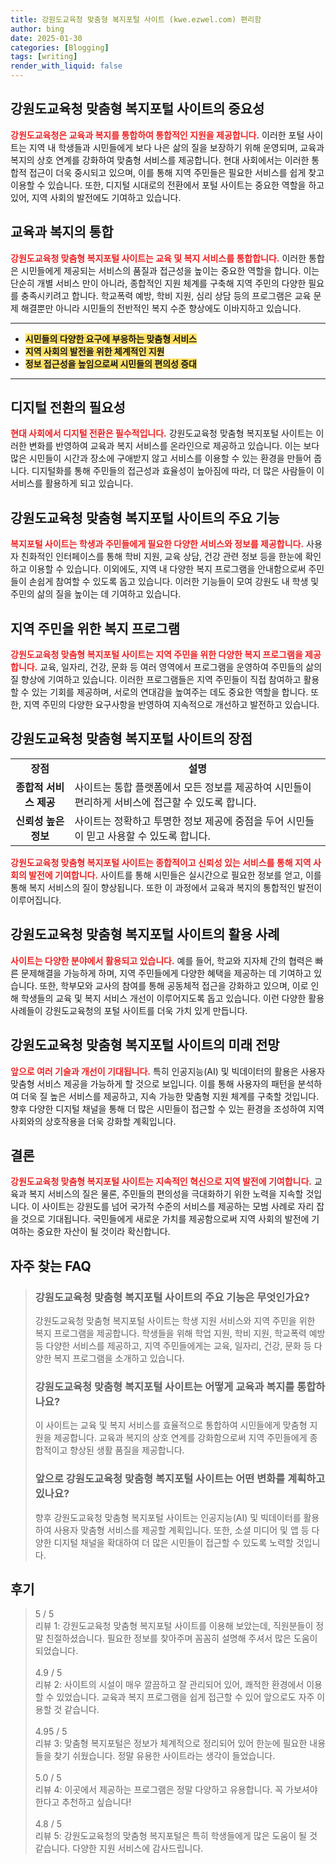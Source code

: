 ```yaml
---
title: 강원도교육청 맞춤형 복지포털 사이트 (kwe.ezwel.com) 편리함
author: bing
date: 2025-01-30
categories: [Blogging]
tags: [writing]
render_with_liquid: false
---
```



<h2 id='강원도교육청 맞춤형 복지포털 사이트의 중요성'>강원도교육청 맞춤형 복지포털 사이트의 중요성</h2>

<p><b><span style="color: #ee2323;">강원도교육청은 교육과 복지를 통합하여 통합적인 지원을 제공합니다.</span></b> 이러한 포털 사이트는 지역 내 학생들과 시민들에게 보다 나은 삶의 질을 보장하기 위해 운영되며, 교육과 복지의 상호 연계를 강화하여 맞춤형 서비스를 제공합니다. 현대 사회에서는 이러한 통합적 접근이 더욱 중시되고 있으며, 이를 통해 지역 주민들은 필요한 서비스를 쉽게 찾고 이용할 수 있습니다. 또한, 디지털 시대로의 전환에서 포털 사이트는 중요한 역할을 하고 있어, 지역 사회의 발전에도 기여하고 있습니다.</p>

<h2 id='교육과 복지의 통합'>교육과 복지의 통합</h2>

<p><b><span style="color: #ee2323;">강원도교육청 맞춤형 복지포털 사이트는 교육 및 복지 서비스를 통합합니다.</span></b> 이러한 통합은 시민들에게 제공되는 서비스의 품질과 접근성을 높이는 중요한 역할을 합니다. 이는 단순히 개별 서비스 만이 아니라, 종합적인 지원 체계를 구축해 지역 주민의 다양한 필요를 충족시키려고 합니다. 학교폭력 예방, 학비 지원, 심리 상담 등의 프로그램은 교육 문제 해결뿐만 아니라 시민들의 전반적인 복지 수준 향상에도 이바지하고 있습니다.</p>

<hr />

<ul>
    <li><b><span style="background-color: #ffe066;">시민들의 다양한 요구에 부응하는 맞춤형 서비스</span></b></li>
    <li><b><span style="background-color: #ffe066;">지역 사회의 발전을 위한 체계적인 지원</span></b></li>
    <li><b><span style="background-color: #ffe066;">정보 접근성을 높임으로써 시민들의 편의성 증대</span></b></li>
</ul>

<hr />

<h2 id='디지털 전환의 필요성'>디지털 전환의 필요성</h2>

<p><b><span style="color: #ee2323;">현대 사회에서 디지털 전환은 필수적입니다.</span></b> 강원도교육청 맞춤형 복지포털 사이트는 이러한 변화를 반영하여 교육과 복지 서비스를 온라인으로 제공하고 있습니다. 이는 보다 많은 시민들이 시간과 장소에 구애받지 않고 서비스를 이용할 수 있는 환경을 만들어 줍니다. 디지털화를 통해 주민들의 접근성과 효율성이 높아짐에 따라, 더 많은 사람들이 이 서비스를 활용하게 되고 있습니다.</p>

<h2 id='주요 기능'>강원도교육청 맞춤형 복지포털 사이트의 주요 기능</h2>

<p><b><span style="color: #ee2323;">복지포털 사이트는 학생과 주민들에게 필요한 다양한 서비스와 정보를 제공합니다.</span></b> 사용자 친화적인 인터페이스를 통해 학비 지원, 교육 상담, 건강 관련 정보 등을 한눈에 확인하고 이용할 수 있습니다. 이외에도, 지역 내 다양한 복지 프로그램을 안내함으로써 주민들이 손쉽게 참여할 수 있도록 돕고 있습니다. 이러한 기능들이 모여 강원도 내 학생 및 주민의 삶의 질을 높이는 데 기여하고 있습니다.</p>

<h2 id='복지 프로그램'>지역 주민을 위한 복지 프로그램</h2>

<p><b><span style="color: #ee2323;">강원도교육청 맞춤형 복지포털 사이트는 지역 주민을 위한 다양한 복지 프로그램을 제공합니다.</span></b> 교육, 일자리, 건강, 문화 등 여러 영역에서 프로그램을 운영하여 주민들의 삶의 질 향상에 기여하고 있습니다. 이러한 프로그램들은 지역 주민들이 직접 참여하고 활용할 수 있는 기회를 제공하며, 서로의 연대감을 높여주는 데도 중요한 역할을 합니다. 또한, 지역 주민의 다양한 요구사항을 반영하여 지속적으로 개선하고 발전하고 있습니다.</p>

<h2 id='강원도교육청 맞춤형 복지포털 사이트의 장점'>강원도교육청 맞춤형 복지포털 사이트의 장점</h2>

<table>
    <tr>
        <td style="text-align: center; height: 17px;"><b>장점</b></td>
        <td style="text-align: center; height: 17px;"><b>설명</b></td>
    </tr>
    <tr>
        <td style="text-align: center; height: 17px;"><b>종합적 서비스 제공</b></td>
        <td>사이트는 통합 플랫폼에서 모든 정보를 제공하여 시민들이 편리하게 서비스에 접근할 수 있도록 합니다.</td>
    </tr>
    <tr>
        <td style="text-align: center; height: 17px;"><b>신뢰성 높은 정보</b></td>
        <td>사이트는 정확하고 투명한 정보 제공에 중점을 두어 시민들이 믿고 사용할 수 있도록 합니다.</td>
    </tr>
</table>

<p><b><span style="color: #ee2323;">강원도교육청 맞춤형 복지포털 사이트는 종합적이고 신뢰성 있는 서비스를 통해 지역 사회의 발전에 기여합니다.</span></b> 사이트를 통해 시민들은 실시간으로 필요한 정보를 얻고, 이를 통해 복지 서비스의 질이 향상됩니다. 또한 이 과정에서 교육과 복지의 통합적인 발전이 이루어집니다.</p>

<h2 id='강원도교육청 맞춤형 복지포털 사이트의 활용 사례'>강원도교육청 맞춤형 복지포털 사이트의 활용 사례</h2>

<p><b><span style="color: #ee2323;">사이트는 다양한 분야에서 활용되고 있습니다.</span></b> 예를 들어, 학교와 지자체 간의 협력은 빠른 문제해결을 가능하게 하며, 지역 주민들에게 다양한 혜택을 제공하는 데 기여하고 있습니다. 또한, 학부모와 교사의 참여를 통해 공동체적 접근을 강화하고 있으며, 이로 인해 학생들의 교육 및 복지 서비스 개선이 이루어지도록 돕고 있습니다. 이런 다양한 활용 사례들이 강원도교육청의 포털 사이트를 더욱 가치 있게 만듭니다.</p>

<h2 id='미래 전망'>강원도교육청 맞춤형 복지포털 사이트의 미래 전망</h2>

<p><b><span style="color: #ee2323;">앞으로 여러 기술과 개선이 기대됩니다.</span></b> 특히 인공지능(AI) 및 빅데이터의 활용은 사용자 맞춤형 서비스 제공을 가능하게 할 것으로 보입니다. 이를 통해 사용자의 패턴을 분석하여 더욱 질 높은 서비스를 제공하고, 지속 가능한 맞춤형 지원 체계를 구축할 것입니다. 향후 다양한 디지털 채널을 통해 더 많은 시민들이 접근할 수 있는 환경을 조성하여 지역 사회와의 상호작용을 더욱 강화할 계획입니다.</p>

<h2 id='결론'>결론</h2>

<p><b><span style="color: #ee2323;">강원도교육청 맞춤형 복지포털 사이트는 지속적인 혁신으로 지역 발전에 기여합니다.</span></b> 교육과 복지 서비스의 질은 물론, 주민들의 편의성을 극대화하기 위한 노력을 지속할 것입니다. 이 사이트는 강원도를 넘어 국가적 수준의 서비스를 제공하는 모범 사례로 자리 잡을 것으로 기대됩니다. 국민들에게 새로운 가치를 제공함으로써 지역 사회의 발전에 기여하는 중요한 자산이 될 것이라 확신합니다.</p>


<h2 id='자주_찾는_FAQ'>자주 찾는 FAQ</h2>
<div itemscope="" itemtype="https://schema.org/FAQPage"> 
<blockquote> 
<div itemscope="" itemprop="mainEntity" itemtype="https://schema.org/Question"> 
<h3 itemprop="name">강원도교육청 맞춤형 복지포털 사이트의 주요 기능은 무엇인가요?</h3> 
<div itemscope="" itemprop="acceptedAnswer" itemtype="https://schema.org/Answer"> 
<span itemprop="text"> 
<p>강원도교육청 맞춤형 복지포털 사이트는 학생 지원 서비스와 지역 주민을 위한 복지 프로그램을 제공합니다. 학생들을 위해 학업 지원, 학비 지원, 학교폭력 예방 등 다양한 서비스를 제공하고, 지역 주민들에게는 교육, 일자리, 건강, 문화 등 다양한 복지 프로그램을 소개하고 있습니다.</p> 
</span> 
</div> 
</div> 

<div itemscope="" itemprop="mainEntity" itemtype="https://schema.org/Question"> 
<h3 itemprop="name">강원도교육청 맞춤형 복지포털 사이트는 어떻게 교육과 복지를 통합하나요?</h3> 
<div itemscope="" itemprop="acceptedAnswer" itemtype="https://schema.org/Answer"> 
<span itemprop="text"> 
<p>이 사이트는 교육 및 복지 서비스를 효율적으로 통합하여 시민들에게 맞춤형 지원을 제공합니다. 교육과 복지의 상호 연계를 강화함으로써 지역 주민들에게 종합적이고 향상된 생활 품질을 제공합니다.</p> 
</span> 
</div> 
</div> 

<div itemscope="" itemprop="mainEntity" itemtype="https://schema.org/Question"> 
<h3 itemprop="name">앞으로 강원도교육청 맞춤형 복지포털 사이트는 어떤 변화를 계획하고 있나요?</h3> 
<div itemscope="" itemprop="acceptedAnswer" itemtype="https://schema.org/Answer"> 
<span itemprop="text"> 
<p>향후 강원도교육청 맞춤형 복지포털 사이트는 인공지능(AI) 및 빅데이터를 활용하여 사용자 맞춤형 서비스를 제공할 계획입니다. 또한, 소셜 미디어 및 앱 등 다양한 디지털 채널을 확대하여 더 많은 시민들이 접근할 수 있도록 노력할 것입니다.</p> 
</span> 
</div> 
</div> 
</blockquote> 
</div>
<h2 id='후기'>후기</h2>
<div itemscope itemtype="https://schema.org/Product">
  <blockquote>
  <div itemprop="review" itemscope itemtype="https://schema.org/Review">
      <div itemprop="reviewRating" itemscope itemtype="https://schema.org/Rating"> <span itemprop="ratingValue">5</span> / <span itemprop="bestRating">5</span> </div>
      <span itemprop="reviewBody">리뷰 1: 강원도교육청 맞춤형 복지포털 사이트를 이용해 보았는데, 직원분들이 정말 친절하셨습니다. 필요한 정보를 찾아주며 꼼꼼히 설명해 주셔서 많은 도움이 되었습니다.</span>
  </div>
  <br>
  <div itemprop="review" itemscope itemtype="https://schema.org/Review">
      <div itemprop="reviewRating" itemscope itemtype="https://schema.org/Rating"> <span itemprop="ratingValue">4.9</span> / <span itemprop="bestRating">5</span> </div>
      <span itemprop="reviewBody">리뷰 2: 사이트의 시설이 매우 깔끔하고 잘 관리되어 있어, 쾌적한 환경에서 이용할 수 있었습니다. 교육과 복지 프로그램을 쉽게 접근할 수 있어 앞으로도 자주 이용할 것 같습니다.</span>
  </div>
  <br>
  <div itemprop="review" itemscope itemtype="https://schema.org/Review">
      <div itemprop="reviewRating" itemscope itemtype="https://schema.org/Rating"> <span itemprop="ratingValue">4.95</span> / <span itemprop="bestRating">5</span> </div>
      <span itemprop="reviewBody">리뷰 3: 맞춤형 복지포털은 정보가 체계적으로 정리되어 있어 한눈에 필요한 내용들을 찾기 쉬웠습니다. 정말 유용한 사이트라는 생각이 들었습니다.</span>
  </div>
  <br>
  <div itemprop="review" itemscope itemtype="https://schema.org/Review">
      <div itemprop="reviewRating" itemscope itemtype="https://schema.org/Rating"> <span itemprop="ratingValue">5.0</span> / <span itemprop="bestRating">5</span> </div>
      <span itemprop="reviewBody">리뷰 4: 이곳에서 제공하는 프로그램은 정말 다양하고 유용합니다. 꼭 가보셔야 한다고 추천하고 싶습니다!</span>
  </div>
  <br>
  <div itemprop="review" itemscope itemtype="https://schema.org/Review">
      <div itemprop="reviewRating" itemscope itemtype="https://schema.org/Rating"> <span itemprop="ratingValue">4.8</span> / <span itemprop="bestRating">5</span> </div>
      <span itemprop="reviewBody">리뷰 5: 강원도교육청의 맞춤형 복지포털은 특히 학생들에게 많은 도움이 될 것 같습니다. 다양한 지원 서비스에 감사드립니다.</span>
  </div>
  </blockquote>
</div>
